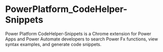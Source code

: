# PowerPlatform_CodeHelper-Snippets
Power Platform CodeHelper-Snippets is a Chrome extension for Power Apps and Power Automate developers to search Power Fx functions, view syntax examples, and generate code snippets.
